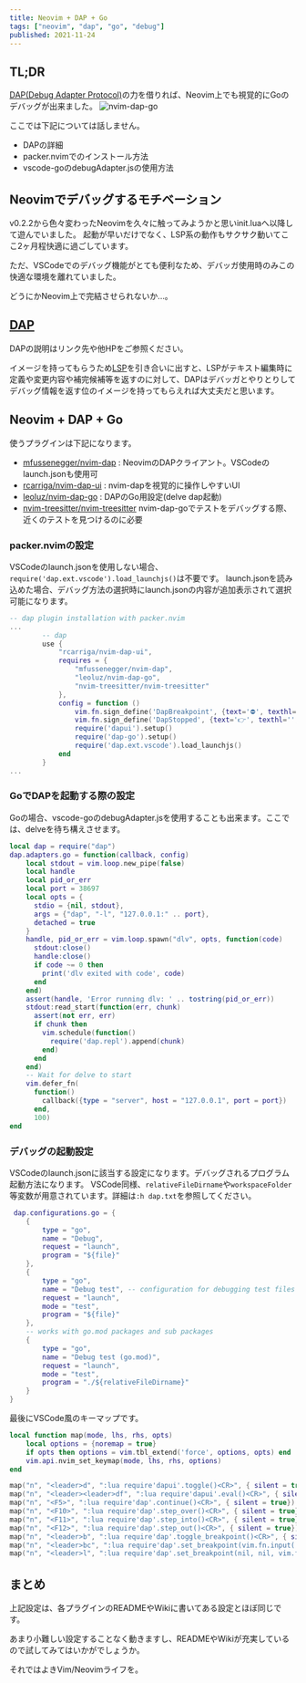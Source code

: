 ```yaml
---
title: Neovim + DAP + Go
tags: ["neovim", "dap", "go", "debug"]
published: 2021-11-24
---
```


## TL;DR

[DAP(Debug Adapter Protocol)](https://microsoft.github.io/debug-adapter-protocol/)の力を借りれば、Neovim上でも視覚的にGoのデバッグが出来ました。
![nvim-dap-go](https://lunarxlark.github.io/gif/nvim-dap-go.gif)

ここでは下記については話しません。
- DAPの詳細
- packer.nvimでのインストール方法
- vscode-goのdebugAdapter.jsの使用方法


## Neovimでデバッグするモチベーション

v0.2.2から色々変わったNeovimを久々に触ってみようかと思いinit.luaへ以降して遊んでいました。
起動が早いだけでなく、LSP系の動作もサクサク動いてここ2ヶ月程快適に過ごしています。

ただ、VSCodeでのデバッグ機能がとても便利なため、デバッガ使用時のみこの快適な環境を離れていました。

どうにかNeovim上で完結させられないか...。


## [DAP](https://microsoft.github.io/debug-adapter-protocol/)

DAPの説明はリンク先や他HPをご参照ください。

イメージを持ってもらうため[LSP](https://microsoft.github.io/language-server-protocol/)を引き合いに出すと、LSPがテキスト編集時に定義や変更内容や補完候補等を返すのに対して、DAPはデバッガとやりとりしてデバッグ情報を返す位のイメージを持ってもらえれば大丈夫だと思います。


## Neovim + DAP + Go

使うプラグインは下記になります。
- [mfussenegger/nvim-dap](https://github.com/mfussenegger/nvim-dap) : NeovimのDAPクライアント。VSCodeのlaunch.jsonも使用可
- [rcarriga/nvim-dap-ui](https://github.com/rcarriga/nvim-dap-ui) : nvim-dapを視覚的に操作しやすいUI
- [leoluz/nvim-dap-go](https://github.com/leoluz/nvim-dap-go) : DAPのGo用設定(delve dap起動)
- [nvim-treesitter/nvim-treesitter](https://github.com/nvim-treesitter/nvim-treesitter) nvim-dap-goでテストをデバッグする際、近くのテストを見つけるのに必要

### packer.nvimの設定

VSCodeのlaunch.jsonを使用しない場合、`require('dap.ext.vscode').load_launchjs()`は不要です。
launch.jsonを読み込めた場合、デバッグ方法の選択時にlaunch.jsonの内容が追加表示されて選択可能になります。

```lua
-- dap plugin installation with packer.nvim
...
        -- dap
        use {
            "rcarriga/nvim-dap-ui",
            requires = {
                "mfussenegger/nvim-dap",
                "leoluz/nvim-dap-go",
                "nvim-treesitter/nvim-treesitter"
            },
            config = function ()
                vim.fn.sign_define('DapBreakpoint', {text='⛔', texthl='', linehl='', numhl=''})
                vim.fn.sign_define('DapStopped', {text='👉', texthl='', linehl='', numhl=''})
                require('dapui').setup()
                require('dap-go').setup()
                require('dap.ext.vscode').load_launchjs()
            end
        }
...
```


### GoでDAPを起動する際の設定

Goの場合、vscode-goのdebugAdapter.jsを使用することも出来ます。ここでは、delveを待ち構えさせます。
```lua
local dap = require("dap")
dap.adapters.go = function(callback, config)
    local stdout = vim.loop.new_pipe(false)
    local handle
    local pid_or_err
    local port = 38697
    local opts = {
      stdio = {nil, stdout},
      args = {"dap", "-l", "127.0.0.1:" .. port},
      detached = true
    }
    handle, pid_or_err = vim.loop.spawn("dlv", opts, function(code)
      stdout:close()
      handle:close()
      if code ~= 0 then
        print('dlv exited with code', code)
      end
    end)
    assert(handle, 'Error running dlv: ' .. tostring(pid_or_err))
    stdout:read_start(function(err, chunk)
      assert(not err, err)
      if chunk then
        vim.schedule(function()
          require('dap.repl').append(chunk)
        end)
      end
    end)
    -- Wait for delve to start
    vim.defer_fn(
      function()
        callback({type = "server", host = "127.0.0.1", port = port})
      end,
      100)
end
```

### デバッグの起動設定

VSCodeのlaunch.jsonに該当する設定になります。デバッグされるプログラム起動方法になります。
VSCode同様、`relativeFileDirname`や`workspaceFolder`等変数が用意されています。詳細は`:h dap.txt`を参照してください。
```lua
 dap.configurations.go = {
    {
        type = "go",
        name = "Debug",
        request = "launch",
        program = "${file}"
    },
    {
        type = "go",
        name = "Debug test", -- configuration for debugging test files
        request = "launch",
        mode = "test",
        program = "${file}"
    },
    -- works with go.mod packages and sub packages
    {
        type = "go",
        name = "Debug test (go.mod)",
        request = "launch",
        mode = "test",
        program = "./${relativeFileDirname}"
    }
}
```

最後にVSCode風のキーマップです。
```lua
local function map(mode, lhs, rhs, opts)
    local options = {noremap = true}
    if opts then options = vim.tbl_extend('force', options, opts) end
    vim.api.nvim_set_keymap(mode, lhs, rhs, options)
end

map("n", "<leader>d", ":lua require'dapui'.toggle()<CR>", { silent = true})
map("n", "<leader><leader>df", ":lua require'dapui'.eval()<CR>", { silent = true})
map("n", "<F5>", ":lua require'dap'.continue()<CR>", { silent = true})
map("n", "<F10>", ":lua require'dap'.step_over()<CR>", { silent = true})
map("n", "<F11>", ":lua require'dap'.step_into()<CR>", { silent = true})
map("n", "<F12>", ":lua require'dap'.step_out()<CR>", { silent = true})
map("n", "<leader>b", ":lua require'dap'.toggle_breakpoint()<CR>", { silent = true})
map("n", "<leader>bc", ":lua require'dap'.set_breakpoint(vim.fn.input('Breakpoint condition: '))<CR>", { silent = true})
map("n", "<leader>l", ":lua require'dap'.set_breakpoint(nil, nil, vim.fn.input('Log point message: '))<CR>", { silent = true})
```


## まとめ

上記設定は、各プラグインのREADMEやWikiに書いてある設定とほぼ同じです。

あまり小難しい設定することなく動きますし、READMEやWikiが充実しているので試してみてはいかがでしょうか。

それではよきVim/Neovimライフを。
